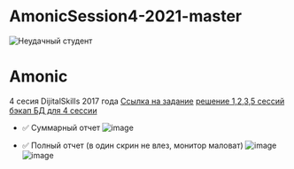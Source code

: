 # AmonicSession4-2021-master
![Неудачный студент](https://user-images.githubusercontent.com/20025263/111709300-6781ee00-8858-11eb-9cad-cc08dc4ddb9c.png)
# Amonic
4 сесия DijitalSkills 2017 года
[Ссылка на задание](https://drive.google.com/drive/folders/1OKoP556_mWiUolI2QNZAdXdwzvIbvnCM?usp=sharing)
[решение 1,2,3,5 сессий](https://github.com/LackyCraft/NewAmonic/)
[бэкап БД для 4 сессии](https://github.com/LackyCraft/AmonicSession4/Session4.bak)


- ✅ Суммарный отчет
![image](https://user-images.githubusercontent.com/20025263/198905846-08e32922-45e2-4142-8ef2-ce665ef8aeed.png)

- ✅ Полный отчет (в один скрин не влез, монитор маловат)
![image](https://user-images.githubusercontent.com/20025263/198905866-aedcb8f7-e30a-409e-9723-fcb79ee34121.png)
![image](https://user-images.githubusercontent.com/20025263/198905915-ab1dbc5c-4f19-44cf-9df1-08593bc10b15.png)